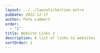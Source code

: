 ```yaml
---
layout: ../../layouts/Section.astro
pubDate: 2022-12-17
author: Pete Lambert
order:
  - "1"
title: Website Links 3
description: A list of links to websites
sortOrder: 1
---
```

